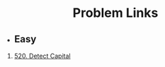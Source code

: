 # <div align='center'>Problem Links</div>

- ## Easy

1. [520. Detect Capital](https://leetcode.com/problems/detect-capital/)
